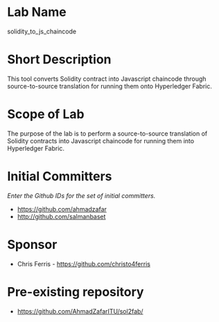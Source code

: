 # Lab Name
solidity_to_js_chaincode

# Short Description
This tool converts Solidity contract into Javascript chaincode through source-to-source translation for running them onto Hyperledger Fabric.

# Scope of Lab
The purpose of the lab is to perform a source-to-source translation of Solidity contracts into Javascript chaincode for running them into
Hyperledger Fabric.

# Initial Committers
_Enter the Github IDs for the set of initial committers._
- https://github.com/ahmadzafar
- http://github.com/salmanbaset

# Sponsor

- Chris Ferris -  https://github.com/christo4ferris 

# Pre-existing repository
- https://github.com/AhmadZafarITU/sol2fab/
